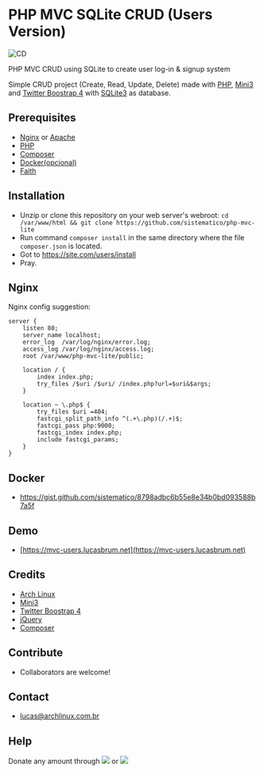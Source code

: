 # PHP MVC SQLite CRUD (Users Version)

![CD](https://github.com/sistematico/php-mvc-users/workflows/Deploy%20PHP%20App/badge.svg?event=push)

PHP MVC CRUD using SQLite to create user log-in &amp; signup system

Simple CRUD project (Create, Read, Update, Delete) made with [PHP](https://php.net), [Mini3](https://github.com/panique/mini3) and [Twitter Boostrap 4](https://getbootstrap.com) with [SQLite3](https://www.sqlite.org) as database.

## Prerequisites
- [Nginx](https://www.nginx.com) or [Apache](https://www.apache.org)
- [PHP](https://php.net)
- [Composer](https://getcomposer.org)
- [Docker(opcional)](https://www.docker.com/)
- [Faith](https://en.wikipedia.org/wiki/Faith)

## Installation
- Unzip or clone this repository on your web server's webroot: `cd /var/www/html && git clone https://github.com/sistematico/php-mvc-lite`
- Run command `composer install` in the same directory where the file `composer.json` is located.
- Got to https://site.com/users/install
- Pray.

## Nginx
Nginx config suggestion:

```
server {
    listen 80;
    server_name localhost;
    error_log  /var/log/nginx/error.log;
    access_log /var/log/nginx/access.log;
    root /var/www/php-mvc-lite/public;

    location / {
    	index index.php;
        try_files /$uri /$uri/ /index.php?url=$uri&$args;
    }

    location ~ \.php$ {
        try_files $uri =404;
        fastcgi_split_path_info ^(.+\.php)(/.+)$;
        fastcgi_pass php:9000;
        fastcgi_index index.php;
        include fastcgi_params;
    }
}
```

## Docker

- https://gist.github.com/sistematico/8798adbc6b55e8e34b0bd093588b7a5f

## Demo

- [https://mvc-users.lucasbrum.net](https://mvc-users.lucasbrum.net)

## Credits
- [Arch Linux](https://archlinux.org)
- [Mini3](https://github.com/panique/mini3)
- [Twitter Boostrap 4](https://getbootstrap.com)
- [jQuery](https://jquery.com)
- [Composer](https://getcomposer.org)

## Contribute
- Collaborators are welcome!

## Contact
- lucas@archlinux.com.br

## Help
Donate any amount through <a href="https://pag.ae/bfxkQW"><img src="https://img.shields.io/badge/pagseguro-green"></a> or <a href="https://www.paypal.com/cgi-bin/webscr?cmd=_s-xclick&hosted_button_id=DWHJL387XNW96&source=url"><img src="https://img.shields.io/badge/paypal-blue"></a>
